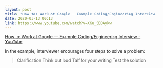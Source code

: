 ```yaml
---
layout: post
title: "How to: Work at Google — Example Coding/Engineering Interview - YouTube"
date: 2020-03-13 00:13
link: https://www.youtube.com/watch?v=XKu_SEDAykw
---
```


[How to: Work at Google — Example Coding/Engineering Interview - YouTube](https://www.youtube.com/watch?v=XKu_SEDAykw)

In the example, interviewer encourages four steps to solve a problem:

> Clarification
> Think out loud
> Talf for your writing
> Test the solution